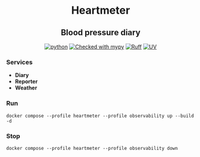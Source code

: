 <div align="center">

# Heartmeter
## Blood pressure diary

[![python](https://img.shields.io/badge/python-3.13-blue)](https://www.python.org/)
[![Checked with mypy](https://www.mypy-lang.org/static/mypy_badge.svg)](https://mypy-lang.org/)
[![Ruff](https://img.shields.io/endpoint?url=https://raw.githubusercontent.com/astral-sh/ruff/main/assets/badge/v2.json)](https://github.com/astral-sh/ruff)
[![UV](https://img.shields.io/endpoint?url=https://raw.githubusercontent.com/astral-sh/uv/main/assets/badge/v0.json)](https://github.com/astral-sh/uv)

</div>

### Services
- **Diary**
- **Reporter**
- **Weather**

### Run

```shell
docker compose --profile heartmeter --profile observability up --build -d
```

### Stop
```shell
docker compose --profile heartmeter --profile observability down
```
